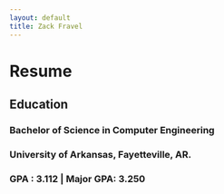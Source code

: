 ```yaml
---
layout: default
title: Zack Fravel
---
```

# Resume  
## Education
### Bachelor of Science in Computer Engineering
### University of Arkansas, Fayetteville, AR.   
### GPA : 3.112 | Major GPA: 3.250   


